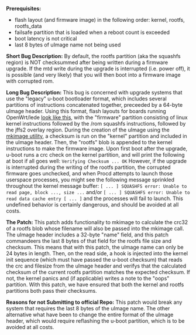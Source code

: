 **Prerequisites:**
* flash layout (and firmware image) in the following order: kernel, rootfs, rootfs_data
* failsafe partition that is loaded when a reboot count is exceeded
* boot latency is not critical
* last 8 bytes of uImage name not being used

**Short Bug Description:** By default, the rootfs partition (aka the squashfs region) is NOT checksummed after being written during a firmware upgrade. If the mtd write during the upgrade is interrupted (i.e. power off), it is possible (and very likely) that you will then boot into a firmware image with corrupted rom.

**Long Bug Description:** This bug is concerned with upgrade systems that use the "legacy" u-boot bootloader format, which includes several partitions of instructions concatenated together, preceeded by a 64-byte uImage header. Using this format,  flash layouts for boards running OpenWrt/lede [look like this](https://openwrt.org/docs/techref/flash.layout), with the "firmware" partition consisting of linux kernel instructions followed by the /rom squashfs instructions, followed by the jffs2 overlay region. During the creation of the uImage using the [mkimage utility](https://linux.die.net/man/1/mkimage), a checksum is run on the "kernel" partition and included in the uImage header. Then, the "rootfs" blob is appended to the kernel instructions to make the firmware image. Upon first boot after the upgrade, u-boot runs a crc check on the kernel partition, and will print the following at boot if all goes well:
`Verifying Checksum ... OK`
However, if the upgrade is interrupted during the writing of the rootfs partition, the corrupted firmware goes unchecked, and when Procd attempts to launch those userspace processes, you might see the following message sprinkled throughout the kernel message buffer:
`[ ... ] SQUASHFS error: Unable to read page, block ..., size ...` and/or
`[ ... ] SQUASHFS error: Unable to read data cache entry [ ... ]`
and the processes will fail to launch. This undefined behavior is certainly dangerous, and should be avoided at all costs.

**The Patch:** This patch adds functionality to mkimage to calculate the crc32 of a rootfs blob whose filename will also be passed into the mkimage call. The uImage header includes a 32-byte "name" field, and this patch commandeers the last 8 bytes of that field for the rootfs file size and checksum. This means that with this patch, the uImage name can only be 24 bytes in length.  Then, on the read side, a hook is injected into the kernel init sequence (which must have passed the u-boot checksum) that reads the crc and filesize from the uImage header and verifys that the calculated checksum of the current rootfs partition matches the expected checksum. If not, the kernel panics and (if applicable) writes a note to the "oops" partition. With this patch, we have ensured that both the kernel and rootfs partitions both pass their checksums.

**Reasons for not Submitting to official Repo:** This patch would break any system that requires the last 8 bytes of the uImage name. The other alternative what have been to change the entire format of the uImage header, which would require reflashing the u-boot partition, which is to be avoided at all costs.
